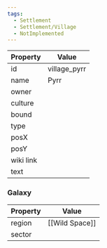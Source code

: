 ```yaml
---
tags:
  - Settlement
  - Settlement/Village
  - NotImplemented
---
```


| Property  | Value        |
| --------- | ------------ |
| id        | village_pyrr |
| name      | Pyrr         |
| owner     |              |
| culture   |              |
| bound     |              |
| type      |              |
| posX      |              |
| posY      |              |
| wiki link |              |
| text      |              |

### Galaxy
| Property | Value          |
| -------- | -------------- |
| region   | [[Wild Space]] |
| sector   |                |
